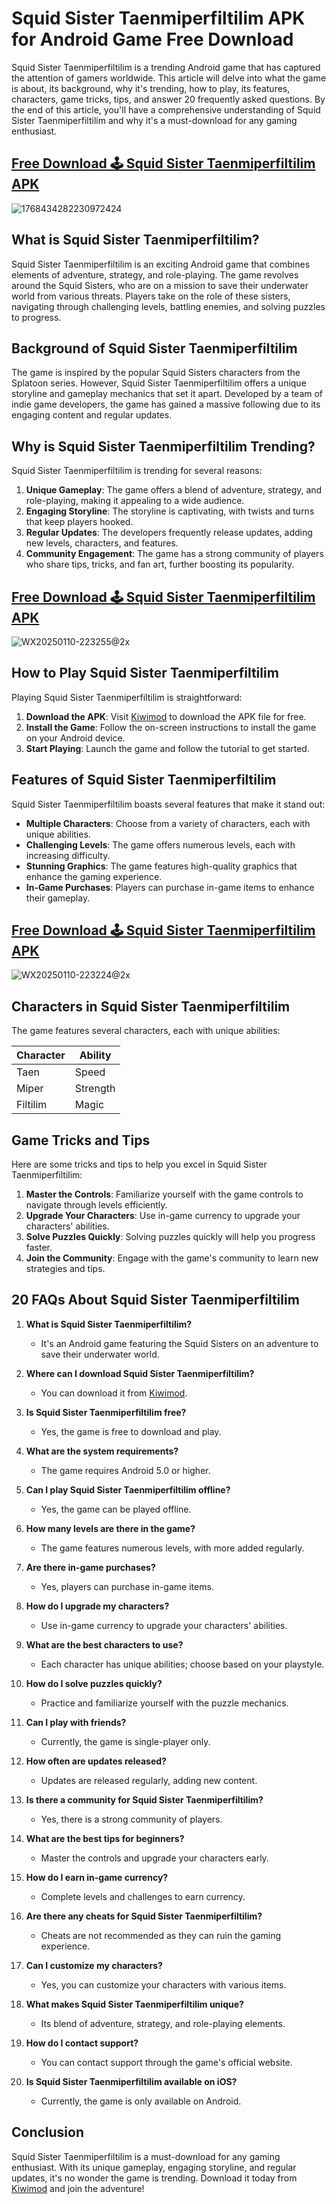 # Squid Sister Taenmiperfiltilim APK for Android Game Free Download

Squid Sister Taenmiperfiltilim is a trending Android game that has captured the attention of gamers worldwide. This article will delve into what the game is about, its background, why it's trending, how to play, its features, characters, game tricks, tips, and answer 20 frequently asked questions. By the end of this article, you'll have a comprehensive understanding of Squid Sister Taenmiperfiltilim and why it's a must-download for any gaming enthusiast.

## [Free Download 🕹️ Squid Sister Taenmiperfiltilim APK](https://www.kiwimod.com/games/casual/squid-sister-taenmiperfiltilim-apk-free-download/)
![1768434282230972424](https://github.com/user-attachments/assets/f9ed3f05-d9d0-47d8-97dd-e615da151986)

## What is Squid Sister Taenmiperfiltilim?

Squid Sister Taenmiperfiltilim is an exciting Android game that combines elements of adventure, strategy, and role-playing. The game revolves around the Squid Sisters, who are on a mission to save their underwater world from various threats. Players take on the role of these sisters, navigating through challenging levels, battling enemies, and solving puzzles to progress.

## Background of Squid Sister Taenmiperfiltilim

The game is inspired by the popular Squid Sisters characters from the Splatoon series. However, Squid Sister Taenmiperfiltilim offers a unique storyline and gameplay mechanics that set it apart. Developed by a team of indie game developers, the game has gained a massive following due to its engaging content and regular updates.

## Why is Squid Sister Taenmiperfiltilim Trending?

Squid Sister Taenmiperfiltilim is trending for several reasons:

1. **Unique Gameplay**: The game offers a blend of adventure, strategy, and role-playing, making it appealing to a wide audience.
2. **Engaging Storyline**: The storyline is captivating, with twists and turns that keep players hooked.
3. **Regular Updates**: The developers frequently release updates, adding new levels, characters, and features.
4. **Community Engagement**: The game has a strong community of players who share tips, tricks, and fan art, further boosting its popularity.

## [Free Download 🕹️ Squid Sister Taenmiperfiltilim APK](https://www.kiwimod.com/games/casual/squid-sister-taenmiperfiltilim-apk-free-download/)
![WX20250110-223255@2x](https://github.com/user-attachments/assets/9fbd4434-5a70-462b-b628-225c8d7ba674)


## How to Play Squid Sister Taenmiperfiltilim

Playing Squid Sister Taenmiperfiltilim is straightforward:

1. **Download the APK**: Visit [Kiwimod](https://www.kiwimod.com/) to download the APK file for free.
2. **Install the Game**: Follow the on-screen instructions to install the game on your Android device.
3. **Start Playing**: Launch the game and follow the tutorial to get started.

## Features of Squid Sister Taenmiperfiltilim

Squid Sister Taenmiperfiltilim boasts several features that make it stand out:

- **Multiple Characters**: Choose from a variety of characters, each with unique abilities.
- **Challenging Levels**: The game offers numerous levels, each with increasing difficulty.
- **Stunning Graphics**: The game features high-quality graphics that enhance the gaming experience.
- **In-Game Purchases**: Players can purchase in-game items to enhance their gameplay.

## [Free Download 🕹️ Squid Sister Taenmiperfiltilim APK](https://www.kiwimod.com/games/casual/squid-sister-taenmiperfiltilim-apk-free-download/)
![WX20250110-223224@2x](https://github.com/user-attachments/assets/f3f5e4fa-1c08-4a93-a058-b1adad3eb779)


## Characters in Squid Sister Taenmiperfiltilim

The game features several characters, each with unique abilities:

| Character | Ability |
|-----------|---------|
| Taen      | Speed   |
| Miper     | Strength|
| Filtilim  | Magic   |

## Game Tricks and Tips

Here are some tricks and tips to help you excel in Squid Sister Taenmiperfiltilim:

1. **Master the Controls**: Familiarize yourself with the game controls to navigate through levels efficiently.
2. **Upgrade Your Characters**: Use in-game currency to upgrade your characters' abilities.
3. **Solve Puzzles Quickly**: Solving puzzles quickly will help you progress faster.
4. **Join the Community**: Engage with the game's community to learn new strategies and tips.

## 20 FAQs About Squid Sister Taenmiperfiltilim

1. **What is Squid Sister Taenmiperfiltilim?**
   - It's an Android game featuring the Squid Sisters on an adventure to save their underwater world.

2. **Where can I download Squid Sister Taenmiperfiltilim?**
   - You can download it from [Kiwimod](https://www.kiwimod.com/).

3. **Is Squid Sister Taenmiperfiltilim free?**
   - Yes, the game is free to download and play.

4. **What are the system requirements?**
   - The game requires Android 5.0 or higher.

5. **Can I play Squid Sister Taenmiperfiltilim offline?**
   - Yes, the game can be played offline.

6. **How many levels are there in the game?**
   - The game features numerous levels, with more added regularly.

7. **Are there in-game purchases?**
   - Yes, players can purchase in-game items.

8. **How do I upgrade my characters?**
   - Use in-game currency to upgrade your characters' abilities.

9. **What are the best characters to use?**
   - Each character has unique abilities; choose based on your playstyle.

10. **How do I solve puzzles quickly?**
    - Practice and familiarize yourself with the puzzle mechanics.

11. **Can I play with friends?**
    - Currently, the game is single-player only.

12. **How often are updates released?**
    - Updates are released regularly, adding new content.

13. **Is there a community for Squid Sister Taenmiperfiltilim?**
    - Yes, there is a strong community of players.

14. **What are the best tips for beginners?**
    - Master the controls and upgrade your characters early.

15. **How do I earn in-game currency?**
    - Complete levels and challenges to earn currency.

16. **Are there any cheats for Squid Sister Taenmiperfiltilim?**
    - Cheats are not recommended as they can ruin the gaming experience.

17. **Can I customize my characters?**
    - Yes, you can customize your characters with various items.

18. **What makes Squid Sister Taenmiperfiltilim unique?**
    - Its blend of adventure, strategy, and role-playing elements.

19. **How do I contact support?**
    - You can contact support through the game's official website.

20. **Is Squid Sister Taenmiperfiltilim available on iOS?**
    - Currently, the game is only available on Android.

## Conclusion

Squid Sister Taenmiperfiltilim is a must-download for any gaming enthusiast. With its unique gameplay, engaging storyline, and regular updates, it's no wonder the game is trending. Download it today from [Kiwimod](https://www.kiwimod.com/) and join the adventure!
